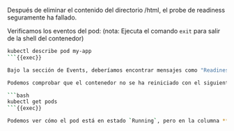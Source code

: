 Después de eliminar el contenido del directorio /html, el probe de readiness seguramente ha fallado.

Verificamos los eventos del pod: (nota: Ejecuta el comando `exit` para salir de la shell del contenedor)

```bash
kubectl describe pod my-app
```{{exec}}

Bajo la sección de Events, deberíamos encontrar mensajes como "Readiness probe failed: HTTP probe failed with status code: 403" o Error, que indican que el probe de readiness está fallando al ejecutar una solicitud HTTP GET a la raíz / del servidor web nginx. Como se mencionó anteriormente, Kubernetes deja de enviar tráfico al contenedor, pero no lo reinicia.

Podemos comprobar que el contenedor no se ha reiniciado con el siguiente comando:

```bash
kubectl get pods
```{{exec}}

Podemos ver cómo el pod está en estado `Running`, pero en la columna **READY** el valor es `0/1`, lo que significa que 0 de los contenedores están listos.